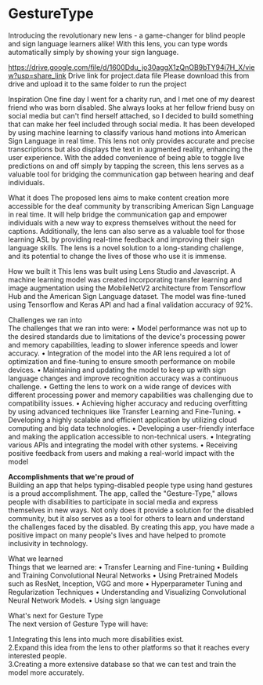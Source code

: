 # GestureType
Introducing the revolutionary new lens - a game-changer for blind people and sign language learners alike! With this lens, you can type words automatically simply by showing your sign language.

https://drive.google.com/file/d/1600Ddu_jo30aggX1zQnOB9bTY94j7H_X/view?usp=share_link 
Drive link for project.data file Please download this from drive and upload it to the same folder to run the project

Inspiration
One fine day I went for a charity run, and I met one of my dearest friend who was born disabled. She always looks at her fellow friend busy on social media but can't find herself attached, so I decided to build something that can make her feel included through social media. It has been developed by using machine learning to classify various hand motions into American Sign Language in real time. This lens not only provides accurate and precise transcriptions but also displays the text in augmented reality, enhancing the user experience. With the added convenience of being able to toggle live predictions on and off simply by tapping the screen, this lens serves as a valuable tool for bridging the communication gap between hearing and deaf individuals.

What it does
The proposed lens aims to make content creation more accessible for the deaf community by transcribing American Sign Language in real time. It will help bridge the communication gap and empower individuals with a new way to express themselves without the need for captions. Additionally, the lens can also serve as a valuable tool for those learning ASL by providing real-time feedback and improving their sign language skills. The lens is a novel solution to a long-standing challenge, and its potential to change the lives of those who use it is immense.

How we built it
This lens was built using Lens Studio and Javascript. A machine learning model was created incorporating transfer learning and image augmentation using the MobileNetV2 architecture from Tensorflow Hub and the American Sign Language dataset. The model was fine-tuned using Tensorflow and Keras API and had a final validation accuracy of 92%.

Challenges we ran into<br />
The challenges that we ran into were: • Model performance was not up to the desired standards due to limitations of the device's processing power and memory capabilities, leading to slower inference speeds and lower accuracy. • Integration of the model into the AR lens required a lot of optimization and fine-tuning to ensure smooth performance on mobile devices. • Maintaining and updating the model to keep up with sign language changes and improve recognition accuracy was a continuous challenge. • Getting the lens to work on a wide range of devices with different processing power and memory capabilities was challenging due to compatibility issues. • Achieving higher accuracy and reducing overfitting by using advanced techniques like Transfer Learning and Fine-Tuning. • Developing a highly scalable and efficient application by utilizing cloud computing and big data technologies. • Developing a user-friendly interface and making the application accessible to non-technical users. • Integrating various APIs and integrating the model with other systems. • Receiving positive feedback from users and making a real-world impact with the model

**Accomplishments that we're proud of** <br />
Building an app that helps typing-disabled people type using hand gestures is a proud accomplishment. The app, called the "Gesture-Type," allows people with disabilities to participate in social media and express themselves in new ways. Not only does it provide a solution for the disabled community, but it also serves as a tool for others to learn and understand the challenges faced by the disabled. By creating this app, you have made a positive impact on many people's lives and have helped to promote inclusivity in technology.

What we learned<br />
Things that we learned are: • Transfer Learning and Fine-tuning • Building and Training Convolutional Neural Networks • Using Pretrained Models such as ResNet, Inception, VGG and more • Hyperparameter Tuning and Regularization Techniques • Understanding and Visualizing Convolutional Neural Network Models. • Using sign language

What's next for Gesture Type<br />
The next version of Gesture Type will have:<br />

1.Integrating this lens into much more disabilities exist.<br />
2.Expand this idea from the lens to other platforms so that it reaches every interested people.<br />
3.Creating a more extensive database so that we can test and train the model more accurately.<br />

